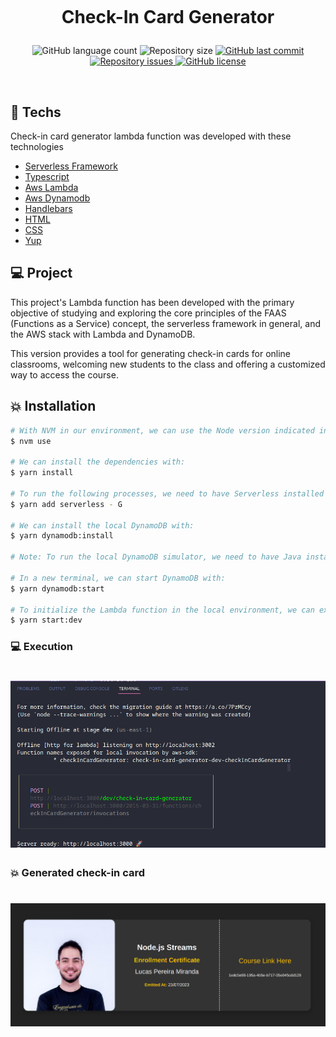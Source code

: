 <h1 align="center">
  <br/>

Check-In Card Generator

</h1>

<p align="center">
  <img alt="GitHub language count" src="https://img.shields.io/github/languages/count/LucasPereiraMiranda/check-in-card-generator">

  <img alt="Repository size" src="https://img.shields.io/github/repo-size/LucasPereiraMiranda/check-in-card-generator">
  
  <a href="https://github.com/LucasPereiraMiranda/check-in-card-generator/commits/master">
    <img alt="GitHub last commit" src="https://img.shields.io/github/last-commit/LucasPereiraMiranda/check-in-card-generator">
  </a>

  <a href="https://github.com/LucasPereiraMiranda/check-in-card-generator/issues">
    <img alt="Repository issues" src="https://img.shields.io/github/issues/LucasPereiraMiranda/check-in-card-generator">
  </a>

  <a href="https://github.com/LucasPereiraMiranda/check-in-card-generator/issues">
    <img alt="GitHub license" src="https://img.shields.io/github/license/LucasPereiraMiranda/check-in-card-generator">
  </a>
</p>

<br>

## 🚀 Techs

Check-in card generator lambda function was developed with these technologies

- [Serverless Framework](https://www.serverless.com/)
- [Typescript](https://www.typescriptlang.org/)
- [Aws Lambda](https://aws.amazon.com/pt/lambda/)
- [Aws Dynamodb](https://aws.amazon.com/pt/dynamodb/)
- [Handlebars](https://handlebarsjs.com/)
- [HTML](https://developer.mozilla.org/en-US/docs/Web/HTML)
- [CSS](https://developer.mozilla.org/en-US/docs/Web/CSS)
- [Yup](https://www.npmjs.com/package/yup)

## 💻 Project

This project's Lambda function has been developed with the primary objective of studying and exploring the core principles of the FAAS (Functions as a Service) concept, the serverless framework in general, and the AWS stack with Lambda and DynamoDB.

This version provides a tool for generating check-in cards for online classrooms, welcoming new students to the class and offering a customized way to access the course.

## :boom: Installation

```bash
# With NVM in our environment, we can use the Node version indicated in the .nvmrc file:
$ nvm use

# We can install the dependencies with:
$ yarn install

# To run the following processes, we need to have Serverless installed globally in the environment. To do this, we can execute:
$ yarn add serverless - G

# We can install the local DynamoDB with:
$ yarn dynamodb:install

# Note: To run the local DynamoDB simulator, we need to have Java installed in the environment.

# In a new terminal, we can start DynamoDB with:
$ yarn dynamodb:start

# To initialize the Lambda function in the local environment, we can execute:
$ yarn start:dev
```

### 💻 Execution

<h1 align="center">
    <img alt="execution" title="#migrations" src=".github/images/execution.png" />
</h1>

### :boom: Generated check-in card

<h1 align="center">
    <img alt="generated check-in card" title="#migrations" src=".github/images/generated.png" />
</h1>
